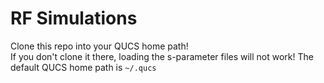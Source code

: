 # RF Simulations

Clone this repo into your QUCS home path!  
If you don't clone it there, loading the s-parameter files will not work!
The default QUCS home path is `~/.qucs`
